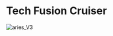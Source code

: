 # Tech Fusion Cruiser

![aries_V3](https://github.com/bhatbharath/cdac_vega_tech_fusion_cruiser/assets/120124748/9e4b9675-0aa4-4f0b-a3d5-5c510f20036f)
